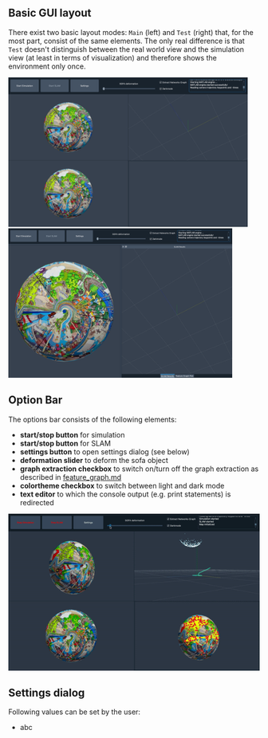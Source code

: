 ## Basic GUI layout

There exist two basic layout modes: `Main` (left) and `Test` (right) that, for the most part, consist of the same elements.
The only real difference is that `Test` doesn't distinguish between the real world view and the simulation view (at least in terms of visualization) and therefore shows the environment only once.

<img src="images/main_gui1.png" alt="Main Mode" height="300"/> <img src="images/test_gui.png" alt="Test Mode" height="300"/>

## Option Bar

The options bar consists of the following elements:

* **start/stop button** for simulation
* **start/stop button** for SLAM
* **settings button** to open settings dialog (see below)
* **deformation slider** to deform the sofa object
* **graph extraction checkbox** to switch on/turn off the graph extraction as described in [feature_graph.md](feature_graph.md)
* **colortheme checkbox** to switch between light and dark mode
* **text editor** to which the console output (e.g. print statements) is redirected

![](images/gui.gif)

## Settings dialog

Following values can be set by the user:

* abc

